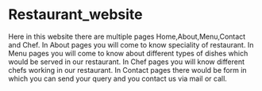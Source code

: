 # Restaurant_website
Here in this website there are multiple pages Home,About,Menu,Contact and Chef.
In About pages you will come to know speciality of restaurant.
In Menu pages you will come to know about different types of dishes which would be served in our restaurant.
In Chef pages you will know different chefs working in our restaurant.
In Contact pages there would be form in which you can send your query and you contact us via mail or call.
